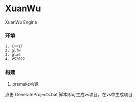 # XuanWu
XuanWu Engine



### 环境

	1. C++17
	2. glfw
	3. glad
	4. VS2022

### 构建

1. premake构建



点击 GenerateProjects.bat 脚本即可生成vs项目，在vs中生成项目
